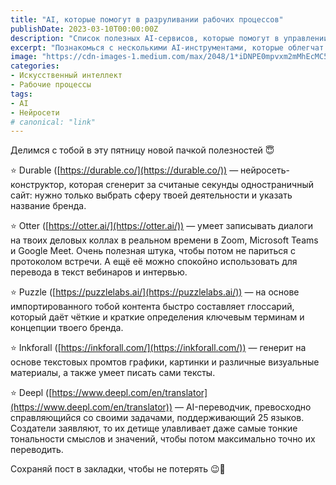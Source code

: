 ```yaml
---
title: "AI, которые помогут в разруливании рабочих процессов"
publishDate: 2023-03-10T00:00:00Z
description: "Список полезных AI-сервисов, которые помогут в управлении рабочими процессами."
excerpt: "Познакомься с несколькими AI-инструментами, которые облегчат твои деловые задачи и помогут управлять рабочими процессами."
image: "https://cdn-images-1.medium.com/max/2048/1*iDNPE0mpvxm2mMhEcMC5-Q.jpeg"
categories:
- Искусственный интеллект
- Рабочие процессы
tags:
- AI
- Нейросети
# canonical: "link"
---
```

Делимся с тобой в эту пятницу новой пачкой полезностей 😇

⭐️ Durable ([https://durable.co/](https://durable.co/)) — нейросеть-конструктор, которая сгенерит за считаные секунды одностраничный сайт: нужно только выбрать сферу твоей деятельности и указать название бренда.

⭐️ Otter ([https://otter.ai/](https://otter.ai/)) — умеет записывать диалоги на твоих деловых коллах в реальном времени в Zoom, Microsoft Teams и Google Meet. Очень полезная штука, чтобы потом не париться с протоколом встречи. А ещё её можно спокойно использовать для перевода в текст вебинаров и интервью.

⭐️ Puzzle ([https://puzzlelabs.ai/](https://puzzlelabs.ai/)) — на основе импортированного тобой контента быстро составляет глоссарий, который даёт чёткие и краткие определения ключевым терминам и концепции твоего бренда.

⭐️ Inkforall ([https://inkforall.com/](https://inkforall.com/)) — генерит на основе текстовых промтов графики, картинки и различные визуальные материалы, а также умеет писать сами тексты.

⭐️ Deepl ([https://www.deepl.com/en/translator](https://www.deepl.com/en/translator)) — AI-переводчик, превосходно справляющийся со своими задачами, поддерживающий 25 языков. Создатели заявляют, то их детище улавливает даже самые тонкие тональности смыслов и значений, чтобы потом максимально точно их переводить.

Сохраняй пост в закладки, чтобы не потерять 😉📌
